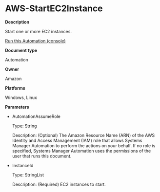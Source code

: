 # AWS\-StartEC2Instance<a name="automation-aws-startec2instance"></a>

**Description**

Start one or more EC2 instances\.

[Run this Automation \(console\)](https://console.aws.amazon.com/systems-manager/automation/execute/AWS-StartEC2Instance)

**Document type**

Automation

**Owner**

Amazon

**Platforms**

Windows, Linux

**Parameters**
+ AutomationAssumeRole

  Type: String

  Description: \(Optional\) The Amazon Resource Name \(ARN\) of the AWS Identity and Access Management \(IAM\) role that allows Systems Manager Automation to perform the actions on your behalf\. If no role is specified, Systems Manager Automation uses the permissions of the user that runs this document\.
+ InstanceId

  Type: StringList

  Description: \(Required\) EC2 instances to start\.